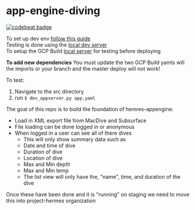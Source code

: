 # app-engine-diving

[![codebeat badge](https://codebeat.co/badges/febe4c36-9bd5-4211-ad94-88bd53fe7b92)](https://codebeat.co/projects/github-com-sonyccd-app-engine-diving-master)

To set up dev env [follow this guide](https://cloud.google.com/appengine/docs/standard/go/download)  
Testing is done using the [local dev server](https://cloud.google.com/appengine/docs/standard/go/tools/using-local-server)   
To setup the GCP Build [local server](https://cloud.google.com/cloud-build/docs/build-debug-locally) for testing before deploying

**To add new dependencies** You must update the two GCP Build yamls will the imports or your branch and the master deploy will not work!

To test:
1. Navigate to the src directory
2. run `$ dev_appserver.py app.yaml`

The goal of this repo is to build the foundation of hemres-appengine:
* Load in XML export file from MacDive and Subsurface
* File loading can be done logged in or anonymous
* When logged in a user can see all of there dives
  * This will only show summary data such as
  * Date and time of dive
  * Duration of dive
  * Location of dive
  * Max and Min depth
  * Max and Min temp
  * The list view will only have the, "name", time, and duration of the dive

Once these have been done and it is "running" on staging we need to move this into project-hermes organization
